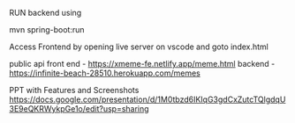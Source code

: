 
RUN backend using

mvn spring-boot:run


Access Frontend by opening live server on vscode and goto index.html

public api
front end - https://xmeme-fe.netlify.app/meme.html
backend - https://infinite-beach-28510.herokuapp.com/memes

PPT with Features and Screenshots
https://docs.google.com/presentation/d/1M0tbzd6IKIqG3gdCxZutcTQlgdqU3E9eQKRWykpGe1o/edit?usp=sharing